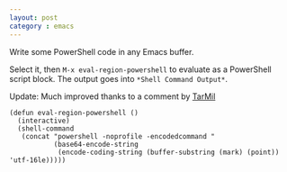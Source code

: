```yaml
---
layout: post
category : emacs
---
```

Write some PowerShell code in any Emacs buffer.

Select it, then `M-x eval-region-powershell` to evaluate as a PowerShell script block. The output goes into `*Shell Command Output*`.

Update: Much improved thanks to a comment by [TarMil](http://www.reddit.com/r/emacs/comments/1d5rlt/evaluate_the_active_region_in_emacs_using/)

    (defun eval-region-powershell ()
      (interactive)
      (shell-command
       (concat "powershell -noprofile -encodedcommand "
               (base64-encode-string
                (encode-coding-string (buffer-substring (mark) (point)) 'utf-16le)))))
